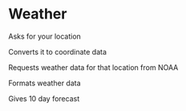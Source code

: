 # Weather
Asks for your location

Converts it to coordinate data

Requests weather data for that location from NOAA

Formats weather data

Gives 10 day forecast
